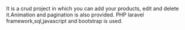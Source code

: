 It is a crud project in which you can add your products, edit and delete it.Animation and pagination is also provided. PHP laravel framework,sql,javascript and bootstrap is used.
